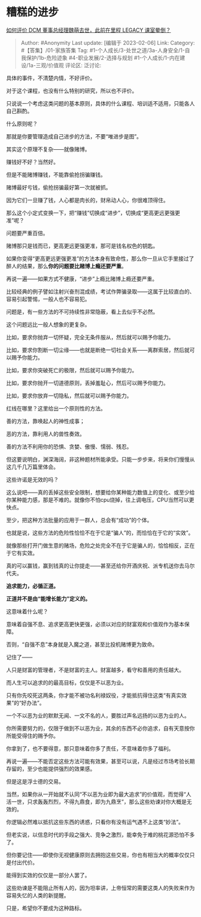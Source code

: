# 糟糕的进步
[如何评价 DCM 董事总经理魏萌去世，此前在里程 LEGACY 课室晕倒？](https://www.zhihu.com/question/480375056/answer/2878163521)

> Author: #Anonymity
> Last update: [编辑于 2023-02-06]
> Link:
> Category: #【答集】/01-家族答集
> Tag: #1-个人成长/3-处世之道/3a-人身安全/1-自我保护/1b-危险迹象 #4-职业发展/2-选择与规划 #1-个人成长/1-内在建设/1a-三观/价值观 
> 评论区:
> 泛讨论:

具体的事件，不清楚内情，不好评价。

对于这个课程，也没有什么特别的研究，所以也不评价。

只说说一个考虑这类问题的基本原则，具体的什么课程、培训适不适用，只能各人自己斟酌。

什么原则呢？

那就是你要管理造成自己进步的方法，不要“唯进步是图”。

其实这个原理不复杂——就像赌博。

赚钱好不好？当然好。

但是不能赌博赚钱，不能靠偷抢拐骗赚钱。

赌博最好亏钱，偷抢拐骗最好第一次就被抓。

因为它们一旦赚了钱，人心都是肉长的，财帛动人心，你很难顶得住。

那么这个小定式变换一下，把“赚钱”切换成“进步”，切换成“更高更远更强更准”呢？

问题要严重百倍。

赌博那只是钱而已，更高更远更强更准，那可是钱名权色的钥匙。

如果你变得“更高更远更强更准”的方法本身有致命性，那么你一旦从它手里接过了醉人的结果，那么**你的问题要比赌博上瘾还要严重**。

再说一遍——如果方式不健康，“进步”上瘾比赌博上瘾还要严重。

比较经典的例子譬如注射兴奋剂混成绩，考试作弊骗录取——这属于比较直白的、容易引起警惕，一般人也不容易犯。

问题是，有一些方法的不可持续性非常隐蔽，看上去似乎不必然。

这个问题远比一般人想象的更复杂。

比如，要求你抛弃一切怀疑，完全无条件服从，然后就可以赐予你能力。

比如，要求你割断一切尘缘——也就是断绝一切社会关系——离群索居，然后就可以赐予你能力。

比如，要求你突破死亡的极限，然后就可以赐予你能力。

比如，要求你抛开一切道德原则，丢掉羞耻心，然后可以赐予你能力。

比如，要求你放弃一切隐私，然后就可以赐予你能力。

红线在哪里？这里给出一个原则性的方法。

善的方法，靠唤起人的神性成事；

恶的方法，靠利用人的兽性奏效。

善的方法不利用你的恐惧、贪婪、傲慢、懦弱、残忍。

但这要说明白，渊深海阔，非这种题材所能承受。只能一步步来，将来你们慢慢从这几千几万篇里体会。

这些许诺是无效的吗？

这么说吧——真的丢掉这些安全限制，想要给你某种能力数值上的变化、或至少给你某种能力感，那是不难的。就像你不怕cpu烧掉，往上调电压，CPU当然可以更快点。

至少，把这种方法批量的应用于一群人，总会有“成功”的个体。

也就是说，这些方法的危险性恰恰不在于它是“骗人”的，而恰恰在于它的“实效”。

就像那些打开门做生意的赌场，危险之处完全不在于它是骗人的，恰恰相反，正在于它有实效。

真的可以赢钱，赢到钱真的让你提走——甚至还给你开酒庆祝、派专机送你去马尔代夫。

**追求能力，必循正道。**

**正道并不是由“能增长能力”定义的。**

这意味着什么呢？

意味着自强不息、追求更高更快更强，必须以对应的财富观和价值观作为基本保障。

否则，“自强不息”本身就是入魔之道，甚至比投机赌博更为致命。

记住了——

人只是财富的管理者，不是财富的主人。财富越多，看守和善用的责任越大。

而人生可以追求的的最高目标，仅仅是不以恶为业。

只有你先咬死这两条，你才能不被功名利禄奴役，才能抵抗得住这类“有真实效果”的“好办法”。

一个不以恶为业的默默无闻、一文不名的人，要胜过声名远扬的以恶为业的人。

你所需要努力的，仅限于做到不以恶为业，其余的东西不必你追求，自有天意按你所能受得住的赐予你。

你拿到了，也不要得意，那只意味着你多了责任，不意味着你多了福利。

再说一遍——不能否定这些方法可能有效果，甚至可以说，凡是经过市场考验长期存留的，至少也能提供强烈的效果感。

但是这是浮士德的交易。

当然，如果你从一开始就不认同“不以恶为业即为最大追求”的价值观，而觉得“人活一世，只求轰轰烈烈，不得九鼎食，即为九鼎烹”，那么这些劝谏对你大概是无效的。

你逻辑必然难以抵抗这些东西的诱惑，只看你有没有运气遇不上这类“妙法”。

但老实说，以信息时代的手段之强大、竞争之激烈，能幸免于难的桃花源恐怕不多了。

但你要记住——即使你无视健康原则去拥抱这些交易，你也有相当大的概率仅仅只是付出代价。

能得到实效的仅仅是一部分人罢了。

这些劝谏是不能阻止所有人的，因为坦率讲，上帝恒常的需要这类人的失败来作为容易失忆的人类的新提醒。

只是，希望你不要成为这种路标。
